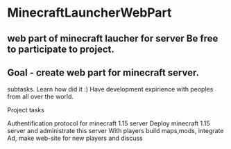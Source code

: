 # MinecraftLauncherWebPart
web part of minecraft laucher for server
Be free to participate to project.
--


Goal - create web part for minecraft server.
--


subtasks.
Learn how did it :)
Have development expirience with peoples from all over the world.

Project tasks

Authentification protocol for minecraft 1.15 server
Deploy minecraft 1.15 server and administrate this server
With players build maps,mods, integrate Ad, make web-site for new players and discuss
